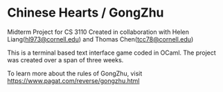 # Chinese Hearts / GongZhu

Midterm Project for CS 3110
Created in collaboration with Helen Liang(hl973@cornell.edu) and Thomas Chen(tcc78@cornell.edu)

This is a terminal based text interface game coded in OCaml. The project was created over a span of three weeks.

To learn more about the rules of GongZhu, visit https://www.pagat.com/reverse/gongzhu.html
